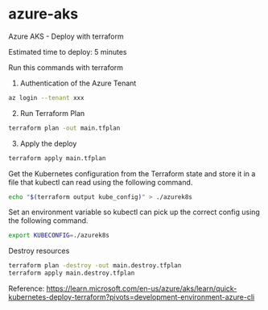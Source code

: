 # azure-aks
Azure AKS - Deploy with terraform

Estimated time to deploy: 5 minutes

Run this commands with terraform

1. Authentication of the Azure Tenant

```bash
az login --tenant xxx
```

2. Run Terraform Plan

```bash
terraform plan -out main.tfplan
```

3. Apply the deploy

```bash
terraform apply main.tfplan
```

Get the Kubernetes configuration from the Terraform state and store it in a file that kubectl can read using the following command.

```bash
echo "$(terraform output kube_config)" > ./azurek8s
```

Set an environment variable so kubectl can pick up the correct config using the following command.

```bash
export KUBECONFIG=./azurek8s
```

Destroy resources

```bash
terraform plan -destroy -out main.destroy.tfplan
terraform apply main.destroy.tfplan
```

Reference: https://learn.microsoft.com/en-us/azure/aks/learn/quick-kubernetes-deploy-terraform?pivots=development-environment-azure-cli
